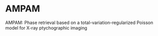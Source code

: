 # AMPAM
AMPAM: Phase retrieval based on a total-variation-regularized Poisson model for X-ray ptychographic imaging
